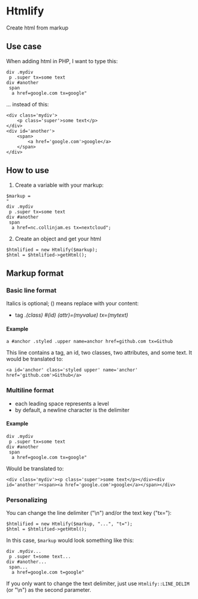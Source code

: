# Htmlify
Create html from markup

## Use case
When adding html in PHP, I want to type this:

```
div .mydiv
 p .super tx=some text
div #another
 span
  a href=google.com tx=google"
```

... instead of this:

```
<div class='mydiv'>
    <p class='super'>some text</p>
</div>
<div id='another'>
    <span>
        <a href='google.com'>google</a>
    </span>
</div>
```

## How to use
1. Create a variable with your markup:

```
$markup = 
"
div .mydiv
 p .super tx=some text
div #another
 span
  a href=nc.collinjam.es tx=nextcloud";
```

2. Create an object and get your html

```
$htmlified = new Htmlify($markup);
$html = $htmlified->getHtml();
```

## Markup format
### Basic line format
Italics is optional; () means replace with your content:
- tag *.(class)* *#(id)* *(attr)=(myvalue)* *tx=(mytext)*

#### Example

```
a #anchor .styled .upper name=anchor href=github.com tx=Github
```

This line contains a tag, an id, two classes, two attributes, and some text.
It would be translated to:

```
<a id='anchor' class='styled upper' name='anchor' href='github.com'>Github</a>
```

### Multiline format
- each leading space represents a level
- by default, a newline character is the delimiter

#### Example

```
div .mydiv
 p .super tx=some text
div #another
 span
  a href=google.com tx=google"
```

Would be translated to:

```
<div class='mydiv'><p class='super'>some text</p></div><div id='another'><span><a href='google.com'>google</a></span></div>
```

### Personalizing
You can change the line delimiter ("\n") and/or the text key ("tx="):

```
$htmlified = new Htmlify($markup, "...", "t=");
$html = $htmlified->getHtml();
```

In this case, `$markup` would look something like this:
```
div .mydiv...
 p .super t=some text...
div #another...
 span...
  a href=google.com t=google"
```

If you only want to change the text delimiter, just use `Htmlify::LINE_DELIM` (or "\n") as the second parameter.